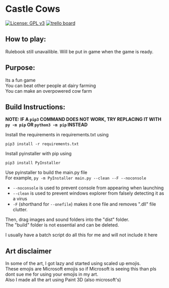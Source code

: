 # Castle Cows
[![License: GPL v3](https://img.shields.io/badge/License-GPLv3-blue.svg)](https://www.gnu.org/licenses/gpl-3.0)
[![trello board](https://img.shields.io/badge/todo%20board-trello-blue.svg)](https://trello.com/b/5BatIDc3/todo)

## How to play:
Rulebook still unavailible. Will be put in game when the game is ready.

## Purpose:
Its a fun game
<br>You can beat other people at dairy farming
<br>You can make an overpowered cow farm

## Build Instructions:
**NOTE: IF A `pip3` COMMAND DOES NOT WORK, TRY REPLACING IT WITH `py -m pip` OR `python3 -m pip` INSTEAD**

Install the requirements in requirements.txt using
```
pip3 install -r requirements.txt
```
Install pyinstaller with pip using
```
pip3 install PyInstaller
```
Use pyinstaller to build the main.py file
<br>For example, `py -m PyInstaller main.py --clean --F --noconsole`
- `--noconsole` is used to prevent console from appearing when launching
- `--clean` is used to prevent windows explorer from falsely detecting it as a virus
- `-F` (shorthand for `--onefile`) makes it one file and removes ".dll" file clutter.

Then, drag images and sound folders into the "dist" folder.<br>
The "build" folder is not essential and can be deleted.

I usually have a batch script do all this for me and will not include it here

## Art disclaimer
In some of the art, I got lazy and started using scaled up emojis.
<br>These emojis are Microsoft emojis so if Microsoft is seeing this than pls dont sue me for using your emojis in my art.
<br>Also I made all the art using Paint 3D (also microsoft's)